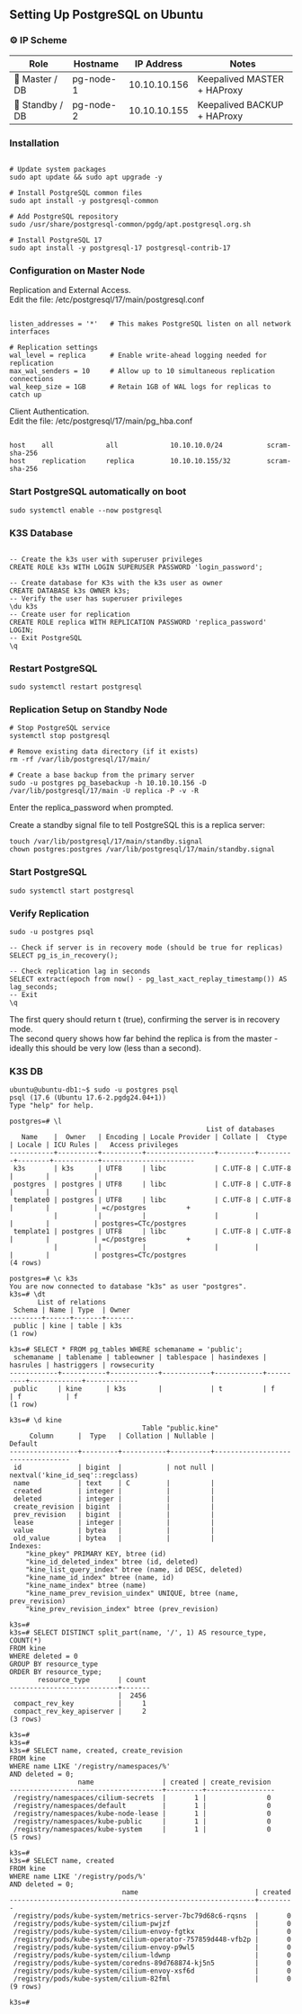 ## Setting Up PostgreSQL on Ubuntu

### ⚙️ IP Scheme

| Role             | Hostname   | IP Address     | Notes                         |
|------------------|-------------|----------------|--------------------------------|
| 🐘 Master / DB     | pg-node-1   | 10.10.10.156   | Keepalived MASTER + HAProxy     |
| 🐘 Standby / DB     | pg-node-2   | 10.10.10.155   | Keepalived BACKUP + HAProxy     |

### Installation
```text

# Update system packages
sudo apt update && sudo apt upgrade -y

# Install PostgreSQL common files
sudo apt install -y postgresql-common

# Add PostgreSQL repository
sudo /usr/share/postgresql-common/pgdg/apt.postgresql.org.sh

# Install PostgreSQL 17
sudo apt install -y postgresql-17 postgresql-contrib-17
```


### Configuration on Master Node

Replication and External Access.  
Edit the file: /etc/postgresql/17/main/postgresql.conf

```text

listen_addresses = '*'   # This makes PostgreSQL listen on all network interfaces

# Replication settings
wal_level = replica      # Enable write-ahead logging needed for replication
max_wal_senders = 10     # Allow up to 10 simultaneous replication connections
wal_keep_size = 1GB      # Retain 1GB of WAL logs for replicas to catch up
```


Client Authentication.  
Edit the file: /etc/postgresql/17/main/pg_hba.conf

```text

host    all             all             10.10.10.0/24           scram-sha-256
host    replication     replica         10.10.10.155/32         scram-sha-256
```


### Start PostgreSQL automatically on boot

```text
sudo systemctl enable --now postgresql
```


### K3S Database

```text

-- Create the k3s user with superuser privileges
CREATE ROLE k3s WITH LOGIN SUPERUSER PASSWORD 'login_password';

-- Create database for K3s with the k3s user as owner
CREATE DATABASE k3s OWNER k3s;
-- Verify the user has superuser privileges
\du k3s
-- Create user for replication
CREATE ROLE replica WITH REPLICATION PASSWORD 'replica_password' LOGIN;
-- Exit PostgreSQL
\q
```


### Restart PostgreSQL

```text
sudo systemctl restart postgresql
```

### Replication Setup on Standby Node

```text
# Stop PostgreSQL service
systemctl stop postgresql

# Remove existing data directory (if it exists)
rm -rf /var/lib/postgresql/17/main/

# Create a base backup from the primary server
sudo -u postgres pg_basebackup -h 10.10.10.156 -D /var/lib/postgresql/17/main -U replica -P -v -R
```

Enter the replica_password when prompted.  

Create a standby signal file to tell PostgreSQL this is a replica server:

```text
touch /var/lib/postgresql/17/main/standby.signal
chown postgres:postgres /var/lib/postgresql/17/main/standby.signal
```


### Start PostgreSQL

```text
sudo systemctl start postgresql
```

### Verify Replication

```text
sudo -u postgres psql

-- Check if server is in recovery mode (should be true for replicas)
SELECT pg_is_in_recovery();

-- Check replication lag in seconds
SELECT extract(epoch from now() - pg_last_xact_replay_timestamp()) AS lag_seconds;
-- Exit
\q
```

The first query should return t (true), confirming the server is in recovery mode.  
The second query shows how far behind the replica is from the master - ideally this should be very low (less than a second).  


### K3S DB 

```text
ubuntu@ubuntu-db1:~$ sudo -u postgres psql
psql (17.6 (Ubuntu 17.6-2.pgdg24.04+1))
Type "help" for help.

postgres=# \l
                                                 List of databases
   Name    |  Owner   | Encoding | Locale Provider | Collate |  Ctype  | Locale | ICU Rules |   Access privileges
-----------+----------+----------+-----------------+---------+---------+--------+-----------+-----------------------
 k3s       | k3s      | UTF8     | libc            | C.UTF-8 | C.UTF-8 |        |           |
 postgres  | postgres | UTF8     | libc            | C.UTF-8 | C.UTF-8 |        |           |
 template0 | postgres | UTF8     | libc            | C.UTF-8 | C.UTF-8 |        |           | =c/postgres          +
           |          |          |                 |         |         |        |           | postgres=CTc/postgres
 template1 | postgres | UTF8     | libc            | C.UTF-8 | C.UTF-8 |        |           | =c/postgres          +
           |          |          |                 |         |         |        |           | postgres=CTc/postgres
(4 rows)

postgres=# \c k3s
You are now connected to database "k3s" as user "postgres".
k3s=# \dt
       List of relations
 Schema | Name | Type  | Owner
--------+------+-------+-------
 public | kine | table | k3s
(1 row)

k3s=# SELECT * FROM pg_tables WHERE schemaname = 'public';
 schemaname | tablename | tableowner | tablespace | hasindexes | hasrules | hastriggers | rowsecurity
------------+-----------+------------+------------+------------+----------+-------------+-------------
 public     | kine      | k3s        |            | t          | f        | f           | f
(1 row)

k3s=# \d kine
                                 Table "public.kine"
     Column      |  Type   | Collation | Nullable |             Default
-----------------+---------+-----------+----------+----------------------------------
 id              | bigint  |           | not null | nextval('kine_id_seq'::regclass)
 name            | text    | C         |          |
 created         | integer |           |          |
 deleted         | integer |           |          |
 create_revision | bigint  |           |          |
 prev_revision   | bigint  |           |          |
 lease           | integer |           |          |
 value           | bytea   |           |          |
 old_value       | bytea   |           |          |
Indexes:
    "kine_pkey" PRIMARY KEY, btree (id)
    "kine_id_deleted_index" btree (id, deleted)
    "kine_list_query_index" btree (name, id DESC, deleted)
    "kine_name_id_index" btree (name, id)
    "kine_name_index" btree (name)
    "kine_name_prev_revision_uindex" UNIQUE, btree (name, prev_revision)
    "kine_prev_revision_index" btree (prev_revision)

k3s=#
k3s=# SELECT DISTINCT split_part(name, '/', 1) AS resource_type, COUNT(*)
FROM kine
WHERE deleted = 0
GROUP BY resource_type
ORDER BY resource_type;
       resource_type       | count
---------------------------+-------
                           |  2456
 compact_rev_key           |     1
 compact_rev_key_apiserver |     2
(3 rows)

k3s=#
k3s=#
k3s=# SELECT name, created, create_revision
FROM kine
WHERE name LIKE '/registry/namespaces/%'
AND deleted = 0;
                 name                 | created | create_revision
--------------------------------------+---------+-----------------
 /registry/namespaces/cilium-secrets  |       1 |               0
 /registry/namespaces/default         |       1 |               0
 /registry/namespaces/kube-node-lease |       1 |               0
 /registry/namespaces/kube-public     |       1 |               0
 /registry/namespaces/kube-system     |       1 |               0
(5 rows)

k3s=#
k3s=# SELECT name, created
FROM kine
WHERE name LIKE '/registry/pods/%'
AND deleted = 0;
                            name                             | created
-------------------------------------------------------------+---------
 /registry/pods/kube-system/metrics-server-7bc79d68c6-rqsns  |       0
 /registry/pods/kube-system/cilium-pwjzf                     |       0
 /registry/pods/kube-system/cilium-envoy-fgtkx               |       0
 /registry/pods/kube-system/cilium-operator-757859d448-vfb2p |       0
 /registry/pods/kube-system/cilium-envoy-p9wl5               |       0
 /registry/pods/kube-system/cilium-ldwnp                     |       0
 /registry/pods/kube-system/coredns-89d768874-kj5n5          |       0
 /registry/pods/kube-system/cilium-envoy-xsf6d               |       0
 /registry/pods/kube-system/cilium-82fml                     |       0
(9 rows)

k3s=#
```
